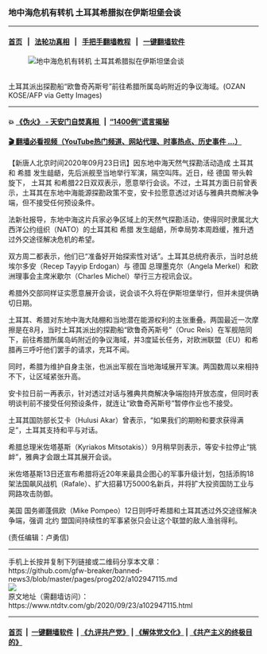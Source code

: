 ### 地中海危机有转机 土耳其希腊拟在伊斯坦堡会谈
------------------------

#### [首页](https://github.com/gfw-breaker/banned-news3/blob/master/README.md) &nbsp;&nbsp;|&nbsp;&nbsp; [法轮功真相](https://github.com/begood0513/basic/blob/master/README.md)  &nbsp;&nbsp;|&nbsp;&nbsp; [手把手翻墙教程](https://github.com/gfw-breaker/guides/wiki)  &nbsp;&nbsp;|&nbsp;&nbsp; [一键翻墙软件](https://github.com/gfw-breaker/nogfw/blob/master/README.md)  



<div><div class="featured_image">
 <figure>
  <img alt="地中海危机有转机 土耳其希腊拟在伊斯坦堡会谈" src="https://i.ntdtv.com/assets/uploads/2020/09/GettyImages-1163401270-800x450.jpg"/>
 </figure><br/>
 <span class="caption">
  土耳其派出探勘船“欧鲁奇芮斯号”前往希腊所属岛屿附近的争议海域。(OZAN KOSE/AFP via Getty Images)
 </span>
</div>
</div><hr/>

#### 💥 [《伪火》 - 天安门自焚真相 ](http://158.247.195.190:10000/videos/blog/weihuo.html)&nbsp; |&nbsp; [“1400例”谎言揭秘  ](http://158.247.195.190:10000/videos/blog/jiexi1400.html)

#### [ 🎬  翻墙必看视频（YouTube热门频道、网站代理、时事热点、历史事件 ...）](https://github.com/gfw-breaker/links/blob/master/banned.md)

<div><div class="post_content" itemprop="articleBody">
 <p>
  【新唐人北京时间2020年09月23日讯】因东地中海天然气探勘活动造成
  <ok href="https://www.ntdtv.com/gb/土耳其.htm">
   土耳其
  </ok>
  和
  <ok href="https://www.ntdtv.com/gb/希腊.htm">
   希腊
  </ok>
  发生龃龉，先后派舰至当地举行军演，隔空叫阵。近日，经
  <ok href="https://www.ntdtv.com/gb/德国.htm">
   德国
  </ok>
  带头斡旋下，
  <ok href="https://www.ntdtv.com/gb/土耳其.htm">
   土耳其
  </ok>
  和希腊22日双双表示，愿意举行会谈。不过，土耳其方面日前曾表示，土耳其在东地中海能源探勘政策不变，安卡拉愿意透过对话与雅典共商解决争端，但不接受任何预设条件。
 </p>
 <p>
  法新社报导，东地中海这片兵家必争区域上的天然气探勘活动，使得同时隶属北大西洋公约组织（NATO）的土耳其和
  <ok href="https://www.ntdtv.com/gb/希腊.htm">
   希腊
  </ok>
  发生龃龉，所幸局势本周趋缓，推升透过外交途径解决危机的希望。
 </p>
 <p>
  双方周二都表示，他们已“准备好开始探索性对话”。土耳其总统府表示，当时总统埃尔多安（Recep Tayyip Erdogan）与
  <ok href="https://www.ntdtv.com/gb/德国.htm">
   德国
  </ok>
  总理墨克尔（Angela Merkel）和欧洲理事会主席米歇尔（Charles Michel）举行三方视讯会议。
 </p>
 <p>
  希腊外交部同样证实愿意展开会谈，说会谈不久将在伊斯坦堡举行，但并未提供确切日期。
 </p>
 <div class="video_fit_container">
 </div>
 <p>
  土耳其、希腊对东地中海大陆棚和当地潜在能源权利的主张重叠。两国最近一次摩擦是在8月，当时土耳其派出的探勘船“欧鲁奇芮斯号”（Oruc Reis）在军舰陪同下，前往希腊所属岛屿附近的争议海域，并3度延长任务，对欧洲联盟（EU）和希腊再三呼吁他们罢手的请求，充耳不闻。
 </p>
 <p>
  同时，希腊为维护自身主张，也派出军舰在当地海域展开军演。两国数周以来相持不下，让区域紧张升高。
 </p>
 <p>
  安卡拉日前一再表示，针对透过对话与雅典共商解决争端抱持开放态度，但同时表明谈判前不接受任何预设条件，就连让“欧鲁奇芮斯号”暂停作业也不接受。
 </p>
 <p>
  土耳其国防部长艾卡（Hulusi Akar）曾表示，“如果我们的期盼和要求获得满足”，土耳其支持和平与对话。
 </p>
 <p>
  希腊总理米佐塔基斯（Kyriakos Mitsotakis））9月稍早则表示，等安卡拉停止“挑衅”，雅典才会跟土耳其展开会谈。
 </p>
 <p>
  米佐塔基斯13日还宣布希腊将近20年来最具企图心的军事升级计划，包括添购18架法国飙风战机（Rafale）、扩大招募1万5000名新兵，并将扩大投资国防工业与网路攻击防御。
 </p>
 <p>
  <ok href="https://www.ntdtv.com/gb/美国.htm">
   美国
  </ok>
  国务卿蓬佩欧（Mike Pompeo）12日则呼吁希腊和土耳其透过外交途径解决争端，强调
  <ok href="https://www.ntdtv.com/gb/北约.htm">
   北约
  </ok>
  盟国间持续性的军事紧张只会让这个联盟的敌人渔翁得利。
 </p>
 <p>
  (责任编辑：卢勇信)
 </p>
 <div class="single_ad">
 </div>
</div>
</div>
<hr/>
手机上长按并复制下列链接或二维码分享本文章：<br/>
https://github.com/gfw-breaker/banned-news3/blob/master/pages/prog202/a102947115.md <br/>
<a href='https://github.com/gfw-breaker/banned-news3/blob/master/pages/prog202/a102947115.md'><img src='https://github.com/gfw-breaker/banned-news3/blob/master/pages/prog202/a102947115.md.png'/></a> <br/>
原文地址（需翻墙访问）：https://www.ntdtv.com/gb/2020/09/23/a102947115.html


------------------------
#### [首页](https://github.com/gfw-breaker/banned-news3/blob/master/README.md) &nbsp;|&nbsp; [一键翻墙软件](https://github.com/gfw-breaker/nogfw/blob/master/README.md) &nbsp;| [《九评共产党》](https://github.com/gfw-breaker/9ping.md/blob/master/README.md#九评之一评共产党是什么) | [《解体党文化》](https://github.com/gfw-breaker/jtdwh.md/blob/master/README.md) | [《共产主义的终极目的》](https://github.com/gfw-breaker/gczydzjmd.md/blob/master/README.md)


<img src='http://gfw-breaker.win/banned-news3/pages/prog202/a102947115.md' width='0px' height='0px'/>